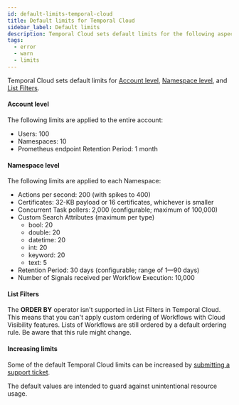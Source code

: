```yaml
---
id: default-limits-temporal-cloud
title: Default limits for Temporal Cloud
sidebar_label: Default limits
description: Temporal Cloud sets default limits for the following aspects; Account level, Namespace level, List Filters.
tags:
  - error
  - warn
  - limits
---
```


Temporal Cloud sets default limits for [Account level](#account-level), [Namespace level](#namespace-level), and [List Filters](#list-filters).

#### Account level

The following limits are applied to the entire account:

- Users: 100
- Namespaces: 10
- Prometheus endpoint Retention Period: 1 month

#### Namespace level

The following limits are applied to each Namespace:

- Actions per second: 200 (with spikes to 400)
- Certificates: 32-KB payload or 16 certificates, whichever is smaller
- Concurrent Task pollers: 2,000 (configurable; maximum of 100,000)
- Custom Search Attributes (maximum per type)
  - bool: 20
  - double: 20
  - datetime: 20
  - int: 20
  - keyword: 20
  - text: 5
- Retention Period: 30 days (configurable; range of 1—90 days)
- Number of Signals received per Workflow Execution: 10,000

#### List Filters

The **ORDER BY** operator isn't supported in List Filters in Temporal Cloud.
This means that you can't apply custom ordering of Workflows with Cloud Visibility features.
Lists of Workflows are still ordered by a default ordering rule.
Be aware that this rule might change.

#### Increasing limits

Some of the default Temporal Cloud limits can be increased by [submitting a support ticket](/cloud/introduction/support#support-ticket).

The default values are intended to guard against unintentional resource usage.
